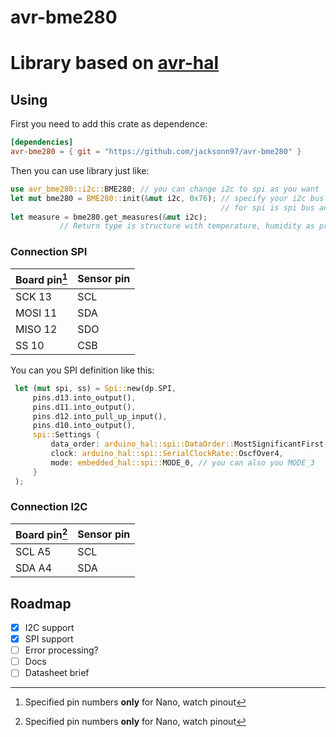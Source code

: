 # avr-bme280

Library based on [avr-hal](https://github.com/Rahix/avr-hal)
=

## Using
First you need to add this crate as dependence:
```toml
[dependencies]
avr-bme280 = { git = "https://github.com/jacksonn97/avr-bme280" }
```
Then you can use library just like:
```rust
use avr_bme280::i2c::BME280; // you can change i2c to spi as you want
let mut bme280 = BME280::init(&mut i2c, 0x76); // specify your i2c bus and address of sensor
                                               // for spi is spi bus and SS pin
let measure = bme280.get_measures(&mut i2c);
           // Return type is structure with temperature, humidity as pressure
```

### Connection SPI
| Board pin[^nano] | Sensor pin |
| ------- | --- |
| SCK 13  | SCL |
| MOSI 11 | SDA |
| MISO 12 | SDO |
| SS 10   | CSB |


You can you SPI definition like this:
```rust
 let (mut spi, ss) = Spi::new(dp.SPI,
     pins.d13.into_output(),
     pins.d11.into_output(),
     pins.d12.into_pull_up_input(),
     pins.d10.into_output(),
     spi::Settings {
         data_order: arduino_hal::spi::DataOrder::MostSignificantFirst,
         clock: arduino_hal::spi::SerialClockRate::OscfOver4,
         mode: embedded_hal::spi::MODE_0, // you can also you MODE_3
     }
 );
```

### Connection I2C

| Board pin[^nano] | Sensor pin |
| --- | --- |
| SCL A5 | SCL |
| SDA A4 | SDA |

[^nano]: Specified pin numbers **only** for Nano, watch pinout

## Roadmap
- [x] I2C support
- [x] SPI support
- [ ] Error processing?
- [ ] Docs
- [ ] Datasheet brief
